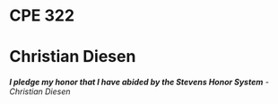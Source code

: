 # CPE 322
# Christian Diesen
###### **_I pledge my honor that I have abided by the Stevens Honor System_** - *Christian Diesen*
